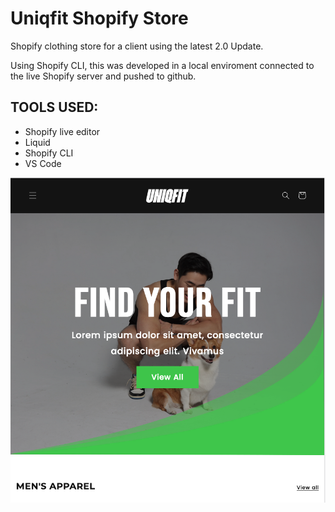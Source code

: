 # Uniqfit Shopify Store

Shopify clothing store for a client using the latest 2.0 Update.

Using Shopify CLI, this was developed in a local enviroment connected to the live Shopify server and pushed to github. 

## TOOLS USED:
* Shopify live editor
* Liquid 
* Shopify CLI
* VS Code

![UniqFit](assets/uniq-fit-readme.png)

